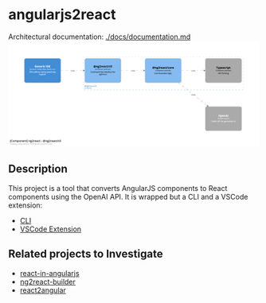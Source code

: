 # angularjs2react
Architectural documentation: [./docs/documentation.md](./docs/documentation.md)
![angularjs2react](./docs/diagrams/structurizr-1-Ng2React_CLI.png)
## Description
This project is a tool that converts AngularJS components to React components using the OpenAI API. It is wrapped but a CLI and a VSCode extension:
* [CLI](https://github.com/maxbilbow/ng2react-cli)
* [VSCode Extension](https://github.com/maxbilbow/ng2react-vscode)

## Related projects to Investigate
* [react-in-angularjs](https://github.com/xjpro/react-in-angularjs)
* [ng2react-builder](https://github.com/webschik/ng2react-builder)
* [react2angular](https://github.com/coatue-oss/react2angular)